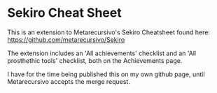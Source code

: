 # Sekiro Cheat Sheet

This is an extension to Metarecursivo's Sekiro Cheatsheet found here: https://github.com/metarecursivo/Sekiro

The extension includes an 'All achievements' checklist and an 'All prosthethic tools' checklist, both on the Achievements page.

I have for the time being published this on my own github page, until Metarecursivo accepts the merge request.